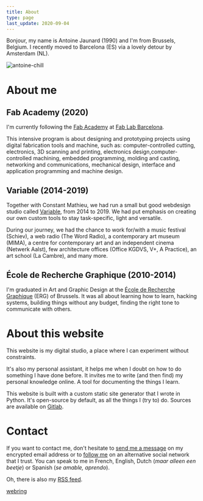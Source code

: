 ```yaml
---
title: About
type: page
last_update: 2020-09-04
---
```


Bonjour, my name is Antoine Jaunard (1990) and I'm from Brussels, Belgium. I recently moved to Barcelona (ES) via a lovely detour by Amsterdam (NL).

![antoine-chill](antoine-chill.jpg:flux)

# About me

## Fab Academy (2020)

I'm currently following the [Fab Academy](https://fabacademy.org/) at [Fab Lab Barcelona](https://fablabbcn.org/).

This intensive program is about designing and prototyping projects using digital fabrication tools and machine, such as: computer-controlled cutting, electronics, 3D scanning and printing, electronics design,computer-controlled machining, embedded programming, molding and casting, networking and communications, mechanical design, interface and application programming and machine design.

## Variable (2014-2019)

Together with Constant Mathieu, we had run a small but good webdesign studio called [Variable](http://variable.club/), from 2014 to 2019. We had put emphasis on creating our own custom tools to stay task-specific, light and versatile.

During our journey, we had the chance to work for/with a music festival (Schiev), a web radio (The Word Radio), a contemporary art museum (MIMA), a centre for contemporary art and an independent cinema (Netwerk Aalst), few architecture offices (Office KGDVS, V+, A Practice), an art school (La Cambre), and many more.

## École de Recherche Graphique (2010-2014)

I'm graduated in Art and Graphic Design at the [École de Recherche Graphique](http://erg.be) (ERG) of Brussels.
It was all about learning how to learn, hacking systems, building things without any budget, finding the right tone to communicate with others.

# About this website

This website is my digital studio, a place where I can experiment without constraints.

It's also my personal assistant, it helps me when I doubt on how to do something I have done before. It invites me to write (and then find) my personal knowledge online.
A tool for documenting the things I learn.

This website is built with a custom static site generator that I wrote in Python. It's open-source by default, as all the things I (try to) do. Sources are available on [Gitlab](https://gitlab.com/antoinestudio/dok-antoine-studio).

# Contact

If you want to contact me, don't hesitate to [send me a message](mailto:antoine.stuff@pm.me) on my encrypted email address or to [follow me](https://merveilles.town/@focus404) on an alternative social network that I trust. You can speak to me in French, English, Dutch (*maar alleen een beetje*) or Spanish (*se amable, aprendo*).

Oh, there is also my [RSS feed](rss.xml).

[webring](https://webring.xxiivv.com/#random)
